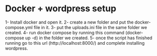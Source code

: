 
# Docker + wordpress setup

1- Install docker and open it.
2- create a new folder and put the docker-compose.yml file in it.
3- put the uploads.ini file in the same folder we created.
4- run docker compose by running this command (docker-compose up -d) in the folder we created.
5- once the script has finished running go to this url (http://localhost:8000/) and complete installing wordpress.
